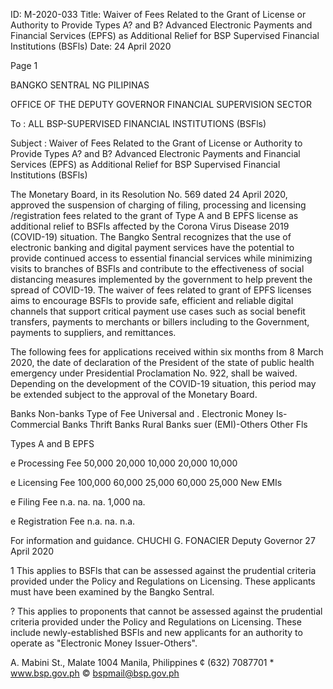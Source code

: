 ID: M-2020-033
Title: Waiver of Fees Related to the Grant of License or Authority to Provide Types A? and B? Advanced Electronic Payments and Financial Services (EPFS) as Additional Relief for BSP Supervised Financial Institutions (BSFls)
Date: 24 April 2020

Page 1

BANGKO SENTRAL NG PILIPINAS

OFFICE OF THE DEPUTY GOVERNOR FINANCIAL SUPERVISION SECTOR

To : ALL BSP-SUPERVISED FINANCIAL INSTITUTIONS (BSFls)

Subject : Waiver of Fees Related to the Grant of License or Authority to Provide Types A? and B? Advanced Electronic Payments and Financial Services (EPFS) as Additional Relief for BSP Supervised Financial Institutions (BSFls)

The Monetary Board, in its Resolution No. 569 dated 24 April 2020, approved the suspension of charging of filing, processing and licensing /registration fees related to the grant of Type A and B EPFS license as additional relief to BSFls affected by the Corona Virus Disease 2019 (COVID-19) situation. The Bangko Sentral recognizes that the use of electronic banking and digital payment services have the potential to provide continued access to essential financial services while minimizing visits to branches of BSFls and contribute to the effectiveness of social distancing measures implemented by the government to help prevent the spread of COVID-19. The waiver of fees related to grant of EPFS licenses aims to encourage BSFls to provide safe, efficient and reliable digital channels that support critical payment use cases such as social benefit transfers, payments to merchants or billers including to the Government, payments to suppliers, and remittances.

The following fees for applications received within six months from 8 March 2020, the date of declaration of the President of the state of public health emergency under Presidential Proclamation No. 922, shall be waived. Depending on the development of the COVID-19 situation, this period may be extended subject to the approval of the Monetary Board.

Banks Non-banks Type of Fee Universal and . Electronic Money Is- Commercial Banks Thrift Banks Rural Banks suer (EMI)-Others Other Fls

Types A and B EPFS

e Processing Fee 50,000 20,000 10,000 20,000 10,000

e Licensing Fee 100,000 60,000 25,000 60,000 25,000 New EMIs

e Filing Fee n.a. na. na. 1,000 na.

e Registration Fee n.a. na. n.a.

For information and guidance. CHUCHI G. FONACIER Deputy Governor 27 April 2020

1 This applies to BSFls that can be assessed against the prudential criteria provided under the Policy and Regulations on Licensing. These applicants must have been examined by the Bangko Sentral.

? This applies to proponents that cannot be assessed against the prudential criteria provided under the Policy and Regulations on Licensing. These include newly-established BSFls and new applicants for an authority to operate as "Electronic Money Issuer-Others".

A. Mabini St., Malate 1004 Manila, Philippines ¢ (632) 7087701 * www.bsp.gov.ph © bspmail@bsp.gov.ph
